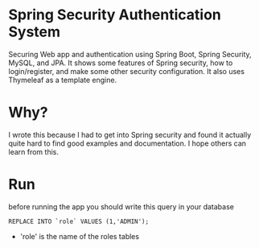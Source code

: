 # Spring Security Authentication System

Securing Web app and authentication using Spring Boot, Spring Security, MySQL, and JPA.
It shows some features of Spring security, how to login/register, and make some other security configuration.
It also uses Thymeleaf as a template engine.

# Why? 

I wrote this because I had to get into Spring security and found it actually quite hard to find good examples and documentation. I hope others can learn from this.

# Run
before running the app you should write this query in your database

    REPLACE INTO `role` VALUES (1,'ADMIN');

- 'role' is the name of the roles tables
